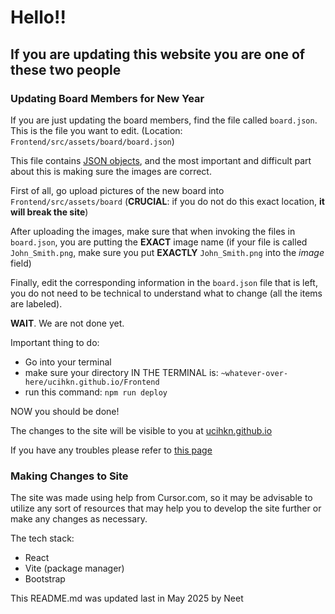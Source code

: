 # Hello!!

## If you are updating this website you are one of these two people

### Updating Board Members for New Year

If you are just updating the board members, find the file called `board.json`. This is the file you want to edit. (Location: `Frontend/src/assets/board/board.json`)

This file contains [JSON objects](https://www.w3schools.com/whatis/whatis_json.asp), and the most important and difficult part about this is making sure the images are correct.

First of all, go upload pictures of the new board into `Frontend/src/assets/board` (**CRUCIAL**: if you do not do this exact location, __it will break the site__)

After uploading the images, make sure that when invoking the files in `board.json`, you are putting the **EXACT** image name (if your file is called `John_Smith.png`, make sure you put **EXACTLY** `John_Smith.png` into the *image* field)

Finally, edit the corresponding information in the `board.json` file that is left, you do not need to be technical to understand what to change (all the items are labeled).

**WAIT**. We are not done yet.

Important thing to do:
- Go into your terminal
- make sure your directory IN THE TERMINAL is: `~whatever-over-here/ucihkn.github.io/Frontend`
- run this command: `npm run deploy`

NOW you should be done!

The changes to the site will be visible to you at [ucihkn.github.io](https://ucihkn.github.io)

If you have any troubles please refer to [this page](https://medium.com/@aishwaryaparab1/deploying-vite-deploying-vite-app-to-github-pages-166fff40ffd3)

### Making Changes to Site

The site was made using help from Cursor.com, so it may be advisable to utilize any sort of resources that may help you to develop the site further or make any changes as necessary.

The tech stack:
- React
- Vite (package manager)
- Bootstrap

This README.md was updated last in May 2025 by Neet